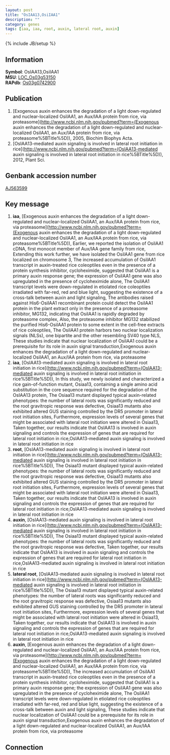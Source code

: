 ```yaml
---
layout: post
title: "OsIAA13,OsiIAA1"
description: ""
category: genes
tags: [iaa, iaa, root, auxin, lateral root, auxin]
---
```

{% include JB/setup %}

## Information
__Symbol__: OsIAA13,OsiIAA1  
__MSU__: [LOC_Os03g53150](http://rice.plantbiology.msu.edu/cgi-bin/ORF_infopage.cgi?orf=LOC_Os03g53150)  
__RAPdb__: [Os03g0742900](http://rapdb.dna.affrc.go.jp/viewer/gbrowse_details/irgsp1?name=Os03g0742900)  

## Publication
1. [Exogenous auxin enhances the degradation of a light down-regulated and nuclear-localized OsiIAA1, an Aux/IAA protein from rice, via proteasome](http://www.ncbi.nlm.nih.gov/pubmed?term=(Exogenous auxin enhances the degradation of a light down-regulated and nuclear-localized OsiIAA1, an Aux/IAA protein from rice, via proteasome%5BTitle%5D)), 2005, Biochim Biophys Acta.
2. [OsIAA13-mediated auxin signaling is involved in lateral root initiation in rice](http://www.ncbi.nlm.nih.gov/pubmed?term=(OsIAA13-mediated auxin signaling is involved in lateral root initiation in rice%5BTitle%5D)), 2012, Plant Sci.

## Genbank accession number
[AJ563599](http://www.ncbi.nlm.nih.gov/nuccore/AJ563599)

## Key message
1. __iaa__, [Exogenous auxin enhances the degradation of a light down-regulated and nuclear-localized OsiIAA1, an Aux/IAA protein from rice, via proteasome](http://www.ncbi.nlm.nih.gov/pubmed?term=(Exogenous auxin enhances the degradation of a light down-regulated and nuclear-localized OsiIAA1, an Aux/IAA protein from rice, via proteasome%5BTitle%5D)),  Earlier, we reported the isolation of OsiIAA1 cDNA, first monocot member of Aux/IAA gene family from rice, Extending this work further, we have isolated the OsiIAA1 gene from rice localized on chromosome 3, The increased accumulation of OsiIAA1 transcript in auxin-treated rice coleoptiles even in the presence of a protein synthesis inhibitor, cycloheximide, suggested that OsiIAA1 is a primary auxin response gene; the expression of OsiIAA1 gene was also upregulated in the presence of cycloheximide alone, The OsiIAA1 transcript levels were down-regulated in etiolated rice coleoptiles irradiated with far-red, red and blue light, suggesting the existence of a cross-talk between auxin and light signaling, The antibodies raised against His6-OsiIAA1 recombinant protein could detect the OsiIAA1 protein in the plant extract only in the presence of a proteasome inhibitor, MG132, indicating that OsiIAA1 is rapidly degraded by proteasome complex, Also, the proteasome inhibitor MG132 stabilized the purified His6-OsiIAA1 protein to some extent in the cell-free extracts of rice coleoptiles, The OsiIAA1 protein harbors two nuclear localization signals (NLSs), one bipartite and the other resembling SV40 type NLS, These studies indicate that nuclear localization of OsiIAA1 could be a prerequisite for its role in auxin signal transduction,Exogenous auxin enhances the degradation of a light down-regulated and nuclear-localized OsiIAA1, an Aux/IAA protein from rice, via proteasome
2. __iaa__, [OsIAA13-mediated auxin signaling is involved in lateral root initiation in rice](http://www.ncbi.nlm.nih.gov/pubmed?term=(OsIAA13-mediated auxin signaling is involved in lateral root initiation in rice%5BTitle%5D)),  In this study, we newly isolated and characterized a rice gain-of-function mutant, Osiaa13, containing a single amino acid substitution in the core sequence required for the degradation of the OsIAA13 protein, The Osiaa13 mutant displayed typical auxin-related phenotypes: the number of lateral roots was significantly reduced and the root gravitropic response was defective, Osiaa13 mutants also exhibited altered GUS staining controlled by the DR5 promoter in lateral root initiation sites, Furthermore, expression levels of several genes that might be associated with lateral root initiation were altered in Osiaa13, Taken together, our results indicate that OsIAA13 is involved in auxin signaling and controls the expression of genes that are required for lateral root initiation in rice,OsIAA13-mediated auxin signaling is involved in lateral root initiation in rice
3. __root__, [OsIAA13-mediated auxin signaling is involved in lateral root initiation in rice](http://www.ncbi.nlm.nih.gov/pubmed?term=(OsIAA13-mediated auxin signaling is involved in lateral root initiation in rice%5BTitle%5D)),  The Osiaa13 mutant displayed typical auxin-related phenotypes: the number of lateral roots was significantly reduced and the root gravitropic response was defective, Osiaa13 mutants also exhibited altered GUS staining controlled by the DR5 promoter in lateral root initiation sites, Furthermore, expression levels of several genes that might be associated with lateral root initiation were altered in Osiaa13, Taken together, our results indicate that OsIAA13 is involved in auxin signaling and controls the expression of genes that are required for lateral root initiation in rice,OsIAA13-mediated auxin signaling is involved in lateral root initiation in rice
4. __auxin__, [OsIAA13-mediated auxin signaling is involved in lateral root initiation in rice](http://www.ncbi.nlm.nih.gov/pubmed?term=(OsIAA13-mediated auxin signaling is involved in lateral root initiation in rice%5BTitle%5D)),  The Osiaa13 mutant displayed typical auxin-related phenotypes: the number of lateral roots was significantly reduced and the root gravitropic response was defective, Taken together, our results indicate that OsIAA13 is involved in auxin signaling and controls the expression of genes that are required for lateral root initiation in rice,OsIAA13-mediated auxin signaling is involved in lateral root initiation in rice
5. __lateral root__, [OsIAA13-mediated auxin signaling is involved in lateral root initiation in rice](http://www.ncbi.nlm.nih.gov/pubmed?term=(OsIAA13-mediated auxin signaling is involved in lateral root initiation in rice%5BTitle%5D)),  The Osiaa13 mutant displayed typical auxin-related phenotypes: the number of lateral roots was significantly reduced and the root gravitropic response was defective, Osiaa13 mutants also exhibited altered GUS staining controlled by the DR5 promoter in lateral root initiation sites, Furthermore, expression levels of several genes that might be associated with lateral root initiation were altered in Osiaa13, Taken together, our results indicate that OsIAA13 is involved in auxin signaling and controls the expression of genes that are required for lateral root initiation in rice,OsIAA13-mediated auxin signaling is involved in lateral root initiation in rice
6. __auxin__, [Exogenous auxin enhances the degradation of a light down-regulated and nuclear-localized OsiIAA1, an Aux/IAA protein from rice, via proteasome](http://www.ncbi.nlm.nih.gov/pubmed?term=(Exogenous auxin enhances the degradation of a light down-regulated and nuclear-localized OsiIAA1, an Aux/IAA protein from rice, via proteasome%5BTitle%5D)),  The increased accumulation of OsiIAA1 transcript in auxin-treated rice coleoptiles even in the presence of a protein synthesis inhibitor, cycloheximide, suggested that OsiIAA1 is a primary auxin response gene; the expression of OsiIAA1 gene was also upregulated in the presence of cycloheximide alone, The OsiIAA1 transcript levels were down-regulated in etiolated rice coleoptiles irradiated with far-red, red and blue light, suggesting the existence of a cross-talk between auxin and light signaling, These studies indicate that nuclear localization of OsiIAA1 could be a prerequisite for its role in auxin signal transduction,Exogenous auxin enhances the degradation of a light down-regulated and nuclear-localized OsiIAA1, an Aux/IAA protein from rice, via proteasome

## Connection


